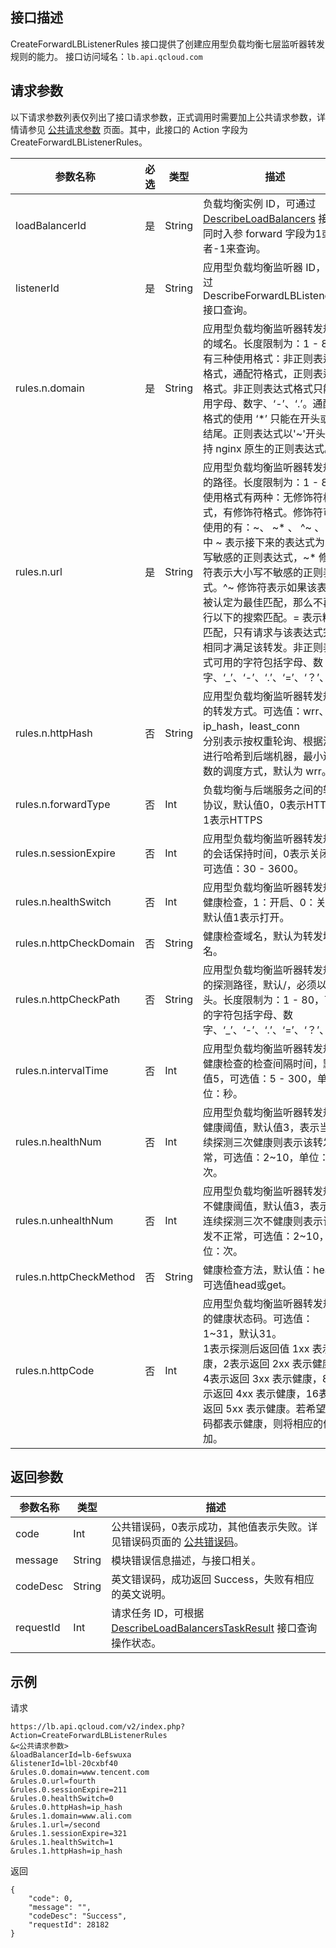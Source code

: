 ## 接口描述
CreateForwardLBListenerRules 接口提供了创建应用型负载均衡七层监听器转发规则的能力。
接口访问域名：`lb.api.qcloud.com`

## 请求参数
以下请求参数列表仅列出了接口请求参数，正式调用时需要加上公共请求参数，详情请参见 [公共请求参数](https://cloud.tencent.com/document/api/214/11594) 页面。其中，此接口的 Action 字段为 CreateForwardLBListenerRules。

|参数名称|必选|类型|描述|
|-----------|--------|----------|----------|
|loadBalancerId|是|String|负载均衡实例 ID，可通过 [DescribeLoadBalancers](https://cloud.tencent.com/document/api/214/1261) 接口同时入参 forward 字段为1或者-1来查询。|
|listenerId|是|String|应用型负载均衡监听器 ID，可通过 DescribeForwardLBListeners 接口查询。|
|rules.n.domain|是|String|应用型负载均衡监听器转发规则的域名。长度限制为：1 - 80。有三种使用格式：非正则表达式格式，通配符格式，正则表达式格式。非正则表达式格式只能使用字母、数字、‘-’、‘.’。通配符格式的使用 ‘\*’ 只能在开头或者结尾。正则表达式以'~'开头，支持 nginx 原生的正则表达式。|
|rules.n.url|是|String|应用型负载均衡监听器转发规则的路径。长度限制为：1 - 80。使用格式有两种：无修饰符格式，有修饰符格式。修饰符可以使用的有：\~、 \~* 、 ^~ 、 = 其中 \~ 表示接下来的表达式为大小写敏感的正则表达式，\~\* 修饰符表示大小写不敏感的正则表达式。^~ 修饰符表示如果该表达式被认定为最佳匹配，那么不再进行以下的搜索匹配。= 表示精确匹配，只有请求与该表达式完全相同才满足该转发。非正则表达式可用的字符包括字母、数字、‘_’、‘-’、‘.’、‘=’、‘？’、‘/’。|
|rules.n.httpHash|否|String|应用型负载均衡监听器转发规则的转发方式。可选值：wrr、ip_hash，least_conn<br>分别表示按权重轮询、根据源 IP 进行哈希到后端机器，最小连接数的调度方式，默认为 wrr。|
|rules.n.forwardType|否|Int|负载均衡与后端服务之间的转发协议，默认值0，0表示HTTP，1表示HTTPS|
|rules.n.sessionExpire|否|Int|应用型负载均衡监听器转发规则的会话保持时间，0表示关闭，可选值：30 - 3600。|
|rules.n.healthSwitch|否|Int|应用型负载均衡监听器转发规则健康检查，1：开启、0：关闭。默认值1表示打开。|
|rules.n.httpCheckDomain|否|String|健康检查域名，默认为转发域名。|
|rules.n.httpCheckPath|否|String|应用型负载均衡监听器转发规则的探测路径，默认/，必须以/开头。长度限制为：1 - 80，可用的字符包括字母、数字、‘_’、‘-’、‘.’、‘=’、‘？’、‘/’。|
|rules.n.intervalTime|否|Int|应用型负载均衡监听器转发规则健康检查的检查间隔时间，默认值5，可选值：5 - 300，单位：秒。|
|rules.n.healthNum|否|Int|应用型负载均衡监听器转发规则健康阈值，默认值3，表示当连续探测三次健康则表示该转发正常，可选值：2~10，单位：次。|
|rules.n.unhealthNum|否|Int|应用型负载均衡监听器转发规则不健康阈值，默认值3，表示当连续探测三次不健康则表示该转发不正常，可选值：2~10，单位：次。|
|rules.n.httpCheckMethod|否|String|健康检查方法，默认值：head，可选值head或get。|
|rules.n.httpCode|否|Int|应用型负载均衡监听器转发规则的健康状态码。可选值：1~31，默认31。<br>1表示探测后返回值 1xx 表示健康，2表示返回  2xx 表示健康，4表示返回 3xx 表示健康，8表示返回 4xx 表示健康，16表示返回 5xx 表示健康。若希望多种码都表示健康，则将相应的值相加。|



## 返回参数

|参数名称|类型|描述|
|-------|---|---------------|
|code|Int|公共错误码，0表示成功，其他值表示失败。详见错误码页面的 [公共错误码](https://cloud.tencent.com/document/api/214/11602)。|
|message|String|模块错误信息描述，与接口相关。|
|codeDesc|String|英文错误码，成功返回 Success，失败有相应的英文说明。|
|requestId|Int|请求任务 ID，可根据 [DescribeLoadBalancersTaskResult](https://cloud.tencent.com/document/api/214/4007) 接口查询操作状态。|

## 示例
请求
```
https://lb.api.qcloud.com/v2/index.php?Action=CreateForwardLBListenerRules
&<公共请求参数>
&loadBalancerId=lb-6efswuxa
&listenerId=lbl-20cxbf40
&rules.0.domain=www.tencent.com
&rules.0.url=fourth
&rules.0.sessionExpire=211
&rules.0.healthSwitch=0
&rules.0.httpHash=ip_hash
&rules.1.domain=www.ali.com
&rules.1.url=/second
&rules.1.sessionExpire=321
&rules.1.healthSwitch=1
&rules.1.httpHash=ip_hash

```
返回
```
{
    "code": 0,
    "message": "",
    "codeDesc": "Success",
    "requestId": 28182
}
```
